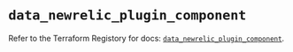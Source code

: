 # `data_newrelic_plugin_component`

Refer to the Terraform Registory for docs: [`data_newrelic_plugin_component`](https://www.terraform.io/docs/providers/newrelic/d/plugin_component).
